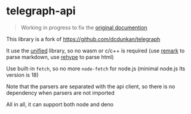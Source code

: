 # telegraph-api

> Working in progress to fix the [original documention](https://deno.land/x/telegraph)

This library is a fork of <https://github.com/dcdunkan/telegraph>

It use the [unified](https://www.npmjs.com/package/unified) library, so no wasm or c/c++ is required (use [remark](https://www.npmjs.com/package/remark-parse) to parse markdown, use [rehype](https://www.npmjs.com/package/rehype-parse) to parse html)

Use built-in `fetch`, so no more `node-fetch` for node.js (minimal node.js lts version is 18)

Note that the parsers are separated with the api client, so there is no dependency when parsers are not imported

All in all, it can support both node and deno
